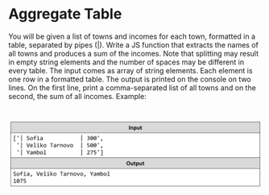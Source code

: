# Aggregate Table
You will be given a list of towns and incomes for each town, formatted in a table, separated by pipes (|).
Write a JS function that extracts the names of all towns and produces a sum of the incomes. Note that splitting may result in
empty string elements and the number of spaces may be different in every table.
The input comes as array of string elements. Each element is one row in a formatted table.
The output is printed on the console on two lines. On the first line, print a comma-separated list of all towns and on
the second, the sum of all incomes.
Example:

# ![Examples](example.png)